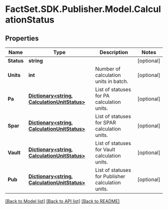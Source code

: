 # FactSet.SDK.Publisher.Model.CalculationStatus

## Properties

Name | Type | Description | Notes
------------ | ------------- | ------------- | -------------
**Status** | **string** |  | [optional] 
**Units** | **int** | Number of calculation units in batch. | [optional] 
**Pa** | [**Dictionary&lt;string, CalculationUnitStatus&gt;**](CalculationUnitStatus.md) | List of statuses for PA calculation units. | [optional] 
**Spar** | [**Dictionary&lt;string, CalculationUnitStatus&gt;**](CalculationUnitStatus.md) | List of statuses for SPAR calculation units. | [optional] 
**Vault** | [**Dictionary&lt;string, CalculationUnitStatus&gt;**](CalculationUnitStatus.md) | List of statuses for Vault calculation units. | [optional] 
**Pub** | [**Dictionary&lt;string, CalculationUnitStatus&gt;**](CalculationUnitStatus.md) | List of statuses for Publisher calculation units. | [optional] 

[[Back to Model list]](../README.md#documentation-for-models) [[Back to API list]](../README.md#documentation-for-api-endpoints) [[Back to README]](../README.md)

